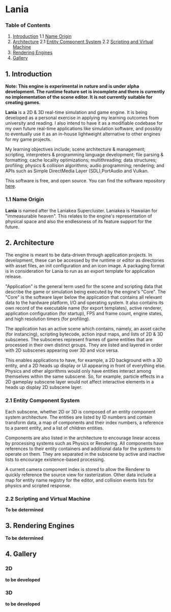 Lania
========

###  Table of Contents

1. [Introduction](#introduction)
1.1 [Name Origin](#name-origin)
2. [Architecture](#architecture)
2.1 [Entity Component System](#entity-component-system)
2.2 [Scripting and Virtual Machine](#scripting-and-virtual-machine)
3. [Rendering Engines](#rendering-engines)
4. [Gallery](#gallery)

## 1. Introduction

**Note: This engine is experimental in nature and is under alpha development. The runtime feature set is incomplete and there is currently no implementation of the scene editor. It is not currently suitable for creating games.**

**Lania** is a 2D & 3D real-time simulation and game engine. It is being developed as a personal exercise in applying my learning outcomes from university and reading. I also intend to have it as a modifiable codebase for my own future real-time applications like simulation software, and possibly to eventually use it as an in-house lightweight alternative to other engines for my game projects. 

My learning objectives include; scene architecture & management; scripting, interpreters & programming language development; file parsing & formatting; cache locality optimizations; multithreading; data structures; profiling; physics & collision algorithms; audio programming; rendering; and APIs such as Simple DirectMedia Layer (SDL),PortAudio and Vulkan. 

This software is free, and open source. You can find the software repository [here](https://github.com/Jean-LouisH/Lania).

### 1.1 Name Origin

**Lania** is named after the Laniakea Supercluster. Laniakea is Hawaiian for "immeasurable heaven". This relates to the engine's representation of physical space and also the endlessness of its feature support for the future.

## 2. Architecture

The engine is meant to be data-driven through application projects. In development, these can be accessed by the runtime or editor as directories with asset files, an init configuration and an icon image. A packaging format is in consideration for Lania to run as an export template for application release. 

"Application" is the general term used for the scene and scripting data that describe the game or simulation being executed by the engine's "Core". The "Core" is the software layer below the application that contains all relevant data to the hardware platform, I/O and operating system. It also contains its own record of the executable name (for export templates), active renderer, application configuration (for startup), FPS and frame count, engine states, and high resolution timers (for profiling).

The application has an active scene which contains, namely, an asset cache (for instancing), scripting bytecode, action input maps, and lists of 2D & 3D subscenes. The subscenes represent frames of game entities that are processed in their own distinct groups. They are listed and layered in order with 2D subscenes appearing over 3D and vice versa. 

This enables applications to have, for example, a 2D background with a 3D entity, and a 2D heads up display or UI appearing in front of everything else. Physics and other algorithms would only have entities interact among themselves within the same subscene. So, for example, particle effects in a 2D gameplay subscene layer would not affect interactive elements in a heads up display 2D subscene layer.

### 2.1 Entity Component System

Each subscene, whether 2D or 3D is composed of an entity component system architecture. The entities are listed by ID numbers and contain transform data, a map of components and their index numbers, a reference to a parent entity, and a list of children entities.

Components are also listed in the architecture to encourage linear access by processing systems such as Physics or Rendering. All components have references to their entity containers and additional data for the systems to operate on them. They are separated in the subscene by active and inactive lists to encourage existence-based processing. 

A current camera component index is stored to allow the Renderer to quickly reference the source view for rasterization. Other data include a map for entity name registry for the editor, and collision events lists for physics and scripted response.

### 2.2 Scripting and Virtual Machine

**To be determined**

## 3. Rendering Engines

**To be determined**

## 4. Gallery

### 2D

**to be developed**

### 3D

**to be developed**